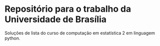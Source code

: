 # Repositório para o trabalho da Universidade de Brasília 

Soluções de lista do curso de computação em estatística 2 em linguagem python.
